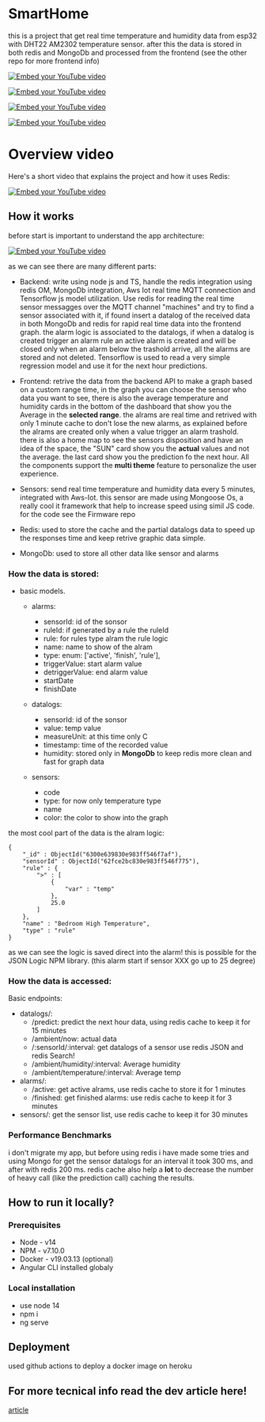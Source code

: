 # SmartHome

this is a project that get real time temperature and humidity data from esp32 with DHT22 AM2302 temperature sensor. after this the data
is stored in both redis and MongoDb and processed from the frontend (see the other repo for more frontend info)

[![Embed your YouTube video](./assets/baseGraph.gif)](./assets/baseGraph.gif)

[![Embed your YouTube video](./assets/customColor.gif)](./assets/customColor.gif)

[![Embed your YouTube video](./assets/map.png)](./assets/map.png)

[![Embed your YouTube video](./assets/footer.png)](./assets/footer.png)

# Overview video

Here's a short video that explains the project and how it uses Redis:

[![Embed your YouTube video](./assets/map.png)](https://www.youtube.com/watch?v=0IFBh0KPuxA)

## How it works
before start is important to understand the app architecture:

[![Embed your YouTube video](./assets/architecture.png)](./assets/architecture.png)

as we can see there are many different parts:
* Backend: write using node js and TS, handle the redis integration using redis OM, MongoDb integration, Aws Iot real time MQTT connection
and Tensorflow js model utilization. Use redis for reading the real time sensor messagges over the MQTT channel "machines" and try to find a sensor associated with it,
if found insert a datalog of the received data in both MongoDb and redis for rapid real time data into the frontend graph.
the alarm logic is associated to the datalogs, if when a datalog is created trigger an alarm rule an active alarm is created and will be closed only when an alarm below the trashold arrive, all the alarms are stored and not deleted.
Tensorflow is used to read a very simple regression model and use it for the next hour predictions.

* Frontend: retrive the data from the backend API to make a graph based on a custom range time, in the graph you can choose the sensor who data you want to see,
there is also the average temperature and humidity cards in the bottom of the dashboard that show you the Average in the **selected range**. 
the alrams are real time and retrived with only 1 minute cache to don't lose the new alarms, as explained before the alrams are created only when a value trigger an alarm trashold.
there is also a home map to see the sensors disposition and have an idea of the space, the "SUN" card show you the **actual** values and not the average.
the last card show you the prediction fo the next hour.
All the components support the **multi theme** feature to personalize the user experience.

* Sensors: send real time temperature and humidity data every 5 minutes, integrated with Aws-Iot. this sensor are made using Mongoose Os, a really cool it framework that help to increase speed using simil JS code. for the code see the Firmware repo

* Redis: used to store the cache and the partial datalogs data to speed up the responses time and keep retrive graphic data simple.

* MongoDb: used to store all other data like sensor and alarms

### How the data is stored:

* basic models.
    * alarms:
        * sensorId: id of the sonsor
        * ruleId: if generated by a rule the ruleId
        * rule: for rules type alram the rule logic
        * name: name to show of the alram
        * type:  enum: ['active', 'finish', 'rule'],
        * triggerValue: start alarm value
        * detriggerValue: end alarm value
        * startDate
        * finishDate
        
    * datalogs:
        * sensorId: id of the sonsor
        * value: temp value
        * measureUnit: at this time only C
        * timestamp: time of the recorded value
        * humidity: stored only in **MongoDb** to keep redis more clean and fast for graph data
        
    * sensors:
        * code
        * type: for now only temperature type
        * name
        * color: the color to show into the graph

the most cool part of the data is the alram logic:
```
{
    "_id" : ObjectId("6300e639830e983ff546f7af"),
    "sensorId" : ObjectId("62fce2bc830e983ff546f775"),
    "rule" : {
        ">" : [
            {
                "var" : "temp"
            },
            25.0
        ]
    },
    "name" : "Bedroom High Temperature",
    "type" : "rule"
}
```

as we can see the logic is saved direct into the alarm! this is possible for the JSON Logic NPM library. (this alarm start if sensor XXX go up to 25 degree)

### How the data is accessed:

Basic endpoints: 
* datalogs/: 
    - /predict: predict the next hour data, using redis cache to keep it for 15 minutes
    - /ambient/now: actual data
    - /:sensorId/:interval: get datalogs of a sensor use redis JSON and redis Search!
    - /ambient/humidity/:interval: Average humidity
    - /ambient/temperature/:interval: Average temp
* alarms/:
    - /active: get active alrams, use redis cache to store it for 1 minutes
    - /finished: get finished alarms: use redis cache to keep it for 3 minutes
* sensors/: get the sensor list, use redis cache to keep it for 30 minutes

### Performance Benchmarks

i don't migrate my app, but before using redis i have made some tries and using Mongo for get the sensor datalogs for an interval it took 300 ms,
and after with redis 200 ms. redis cache also help a **lot** to decrease the number of heavy call (like the prediction call) caching the results.

## How to run it locally?

### Prerequisites

- Node - v14
- NPM - v7.10.0
- Docker - v19.03.13 (optional)
- Angular CLI installed globaly

### Local installation

* use node 14
* npm i
* ng serve


## Deployment

used github actions to deploy a docker image on heroku

## For more tecnical info read the dev article here!

[article](https://dev.to/marcobertelli/smarthome-your-home-data-in-real-time-2jjd)

